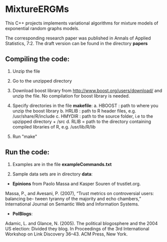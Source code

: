# MixtureERGMs

This C++ projects implements variational algorithms for mixture models of exponential random graphs models.

The corresponding research paper was published in Annals of Applied Statistics, 7:2. The draft version can be found in the directory **papers**

## Compiling the code:

1. Unzip the file

2. Go to the unzipped directory

3. Download boost library from http://www.boost.org/users/download/ and unzip the file. No compilation for boost library is needed.

4. Specify directories in the file **makefile**:
	a. HBOOST : path to where you unzip the boost library
	b. HRLIB : path to R header files, e.g. /usr/share/R/include
	c. HMYDIR : path to the source folder, i.e to the upzipped directory + /src
	d. RLIB = path to the directory containing compiled libraries of R, e.g. /usr/lib/R/lib

5. Run "make"

## Run the code:

1. Examples are in the file **exampleCommands.txt**

2. Sample data sets are in directory **data**:

* **Epinions** from Paolo Massa and Kasper Souren of trustlet.org.

Massa, P., and Avesani, P. (2007), “Trust metrics on controversial users: balancing be-
tween tyranny of the majority and echo chambers,” International Journal on Semantic
Web and Information Systems.

* **PolBlogs**:

Adamic, L. and Glance, N. (2005). The political blogosphere and the 2004 US election:
Divided they blog. In Proceedings of the 3rd International Workshop on Link Discovery
36–43. ACM Press, New York.

